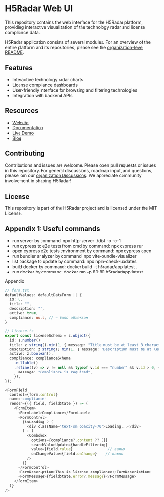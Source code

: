 # H5Radar Web UI

This repository contains the web interface for the H5Radar platform, providing interactive visualization of the technology radar and license compliance data.

H5Radar application consists of several modules. For an overview of the entire platform and its repositories, please see the [organization-level README](https://github.com/h5radar).

## Features

- Interactive technology radar charts
- License compliance dashboards
- User-friendly interface for browsing and filtering technologies
- Integration with backend APIs

## Resources

- [Website](https://www.h5radar.com)
- [Documentation](https://docs.h5radar.com)
- [Live Demo](https://app.h5radar.com)
- [Blog](https://blog.h5radar.com)

## Contributing

Contributions and issues are welcome. Please open pull requests or issues in this repository. For general discussions, roadmap input, and questions, please join our [organization Discussions](https://github.com/orgs/h5radar/discussions). We appreciate community involvement in shaping H5Radar!

## License

This repository is part of the H5Radar project and is licensed under the MIT License.

## Appendix 1: Useful commands

- run server by command: npx http-server ./dist -o -c-1
- run cypress to e2e tests from cmd by command: npx cypress run
- open cypress e2e tests environment by command: npx cypress open
- run bundler analyzer by command: npx vite-bundle-visualizer
- list package to update by command: npx npm-check-updates
- build docker by command: docker build -t h5radar/app:latest .
- run docker by command: docker run -p 80:80 h5radar/app:latest


Appendix

```typescript
// form.tsx
defaultValues: defaultDataForm || {
  id: 0,
  title: "",
  description: "",
  active: true,
  compliance: null, // ← было объектом
}

```

```typescript
// license.ts
export const licenseSchema = z.object({
  id: z.number(),
  title: z.string().min(1, { message: "Title must be at least 3 characters" }).max(64, { message: "Title must be less than 64 characters" }),
  description: z.string().min(1, { message: "Description must be at least 3 characters" }).max(512, { message: "Description must be less than 512 characters" }),
  active: z.boolean(),
  compliance: complianceSchema
    .nullable()
    .refine((v) => v != null && typeof v.id === "number" && v.id > 0, {
      message: "Compliance is required",
    }),
});

```

```typescript
<FormField
  control={form.control}
  name="compliance"
  render={({ field, fieldState }) => (
    <FormItem>
      <FormLabel>Compliance</FormLabel>
      <FormControl>
        {isLoading ? (
          <div className="text-sm opacity-70">Loading...</div>
        ) : (
          <Combobox
            options={compliance?.content ?? []}
            searchValueUpdate={handleFiltering}
            value={field.value}                // важно
            onChangeValue={field.onChange}    // важно
          />
        )}
      </FormControl>
      <FormDescription>This is license compliance</FormDescription>
      <FormMessage>{fieldState.error?.message}</FormMessage>
    </FormItem>
  )}
/>

```

